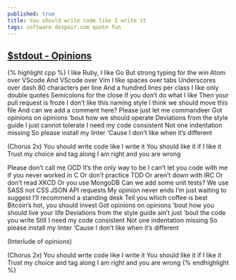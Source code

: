 ```yaml
---
published: true
title: You should write code like I write it
tags: software despair.com quote fun
---
```

## [$stdout - Opinions](https://www.youtube.com/watch?v=yqTpG5obPV8)
{% highlight cpp %}
I like Ruby, I like Go
But strong typing for the win
Atom over VScode
And VScode over Vim
I like spaces over tabs
Underscores over dash
80 characters per line
And a hundred lines per class
I like only double quotes
Semicolons for the close
If you don’t do what I like
Then your pull request is froze
I don’t like this naming style
I think we should move this file
And can we add a comment here?
Please just let me commandeer
Got opinions on opinions ‘bout how we should operate
Deviations from the style guide I just cannot tolerate
I need my code consistent
Not one indentation missing
So please install my linter
‘Cause I don’t like when it’s different

(Chorus 2x)
You should write code like I write it
You should like it if I like it
Trust my choice and tag along
I am right and you are wrong

Please don’t call me OCD
It’s the only way to be
I can’t let you code with me
If you never worked in C
Or don’t practice TDD
Or aren’t down with IRC
Or don’t read XKCD
Or you use MongoDB
Can we add some unit tests?
We use SASS not CSS
JSON API requests
My opinion never ends
I’m just waiting to suggest
I’ll recommend a standing desk
Tell you which coffee is best
Bitcoin’s hot, you should invest
Got opinions on opinions ‘bout how you should live your life
Deviations from the style guide ain’t just ‘bout the code you write
Still I need my code consistent
Not one indentation missing
So please install my linter
‘Cause I don’t like when it’s different

(Interlude of opinions)

(Chorus 2x)
You should write code like I write it
You should like it if I like it
Trust my choice and tag along
I am right and you are wrong
{% endhighlight %}